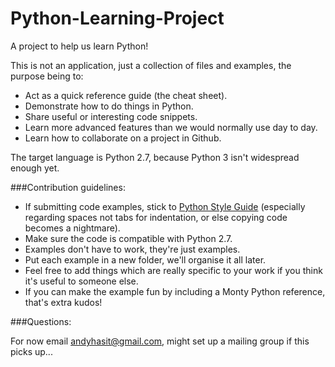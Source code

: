 Python-Learning-Project
=======================

A project to help us learn Python!

This is not an application, just a collection of files and examples, the purpose being to:
 - Act as a quick reference guide (the cheat sheet).
 - Demonstrate how to do things in Python.
 - Share useful or interesting code snippets.
 - Learn more advanced features than we would normally use day to day.
 - Learn how to collaborate on a project in Github.

The target language is Python 2.7, because Python 3 isn't widespread enough yet.


###Contribution guidelines:

 - If submitting code examples, stick to [Python Style Guide](http://legacy.python.org/dev/peps/pep-0008/) (especially regarding spaces not tabs for indentation, or else copying code becomes a nightmare).
 - Make sure the code is compatible with Python 2.7.
 - Examples don't have to work, they're just examples.
 - Put each example in a new folder, we'll organise it all later.
 - Feel free to add things which are really specific to your work if you think it's useful to someone else.
 - If you can make the example fun by including a Monty Python reference, that's extra kudos!

###Questions:

For now email andyhasit@gmail.com, might set up a mailing group if this picks up...
